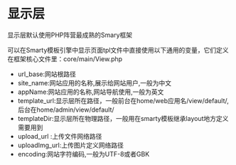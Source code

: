 # 显示层
显示层默认使用PHP阵营最成熟的Smary框架

可以在Smarty模板引擎中显示页面tpl文件中直接使用以下通用的变量，它们定义在框架核心文件里：core/main/View.php

* url_base:网站根路径
* site_name:网站应用的名称,展示给网站用户,一般为中文
* appName:网站应用的名称,网站导航使用,一般为英文
* template_url:显示层所在路径，一般前台在home/web应用名/view/default/,后台在home/admin/view/default/
* templateDir:显示层所在物理路径，一般用在smarty模板继承layout地方定义需要用到
* upload_url   :上传文件网络路径
* uploadImg_url:上传图片定义网络路径
* encoding:网站字符编码,一般为UTF-8或者GBK


